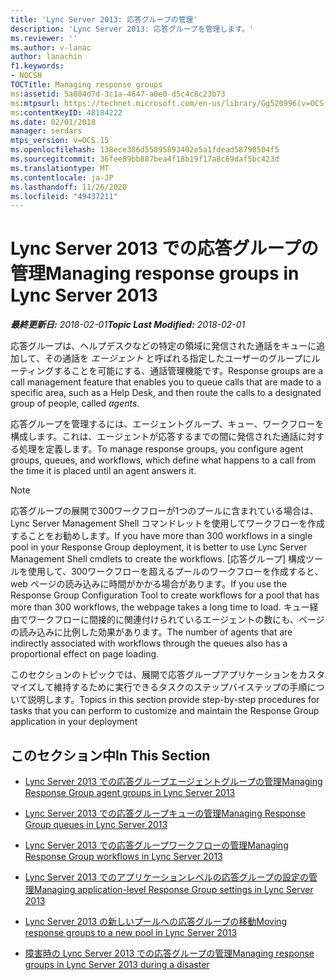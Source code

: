 ```yaml
---
title: 'Lync Server 2013: 応答グループの管理'
description: 'Lync Server 2013: 応答グループを管理します。'
ms.reviewer: ''
ms.author: v-lanac
author: lanachin
f1.keywords:
- NOCSH
TOCTitle: Managing response groups
ms:assetid: 5a804d7d-3c1a-4647-a0e0-d5c4c8c23b73
ms:mtpsurl: https://technet.microsoft.com/en-us/library/Gg520996(v=OCS.15)
ms:contentKeyID: 48184222
ms.date: 02/01/2018
manager: serdars
mtps_version: v=OCS.15
ms.openlocfilehash: 138ece386d55895893402e5a1fdead58790504f5
ms.sourcegitcommit: 36fee89bb887bea4f18b19f17a8c69daf5bc423d
ms.translationtype: MT
ms.contentlocale: ja-JP
ms.lasthandoff: 11/26/2020
ms.locfileid: "49437211"
---
```

# <a name="managing-response-groups-in-lync-server-2013"></a><span data-ttu-id="3211a-103">Lync Server 2013 での応答グループの管理</span><span class="sxs-lookup"><span data-stu-id="3211a-103">Managing response groups in Lync Server 2013</span></span>

<div data-xmlns="http://www.w3.org/1999/xhtml">

<div class="topic" data-xmlns="http://www.w3.org/1999/xhtml" data-msxsl="urn:schemas-microsoft-com:xslt" data-cs="https://msdn.microsoft.com/">

<div data-asp="https://msdn2.microsoft.com/asp">



</div>

<div id="mainSection">

<div id="mainBody"><span data-ttu-id="3211a-104">

<span> </span></span><span class="sxs-lookup"><span data-stu-id="3211a-104">

<span> </span></span></span>

<span data-ttu-id="3211a-105">_**最終更新日:** 2018-02-01_</span><span class="sxs-lookup"><span data-stu-id="3211a-105">_**Topic Last Modified:** 2018-02-01_</span></span>

<span data-ttu-id="3211a-106">応答グループは、ヘルプデスクなどの特定の領域に発信された通話をキューに追加して、その通話を *エージェント* と呼ばれる指定したユーザーのグループにルーティングすることを可能にする、通話管理機能です。</span><span class="sxs-lookup"><span data-stu-id="3211a-106">Response groups are a call management feature that enables you to queue calls that are made to a specific area, such as a Help Desk, and then route the calls to a designated group of people, called *agents*.</span></span>

<span data-ttu-id="3211a-107">応答グループを管理するには、エージェントグループ、キュー、ワークフローを構成します。これは、エージェントが応答するまでの間に発信された通話に対する処理を定義します。</span><span class="sxs-lookup"><span data-stu-id="3211a-107">To manage response groups, you configure agent groups, queues, and workflows, which define what happens to a call from the time it is placed until an agent answers it.</span></span>

<div>


> [!NOTE]  
> <span data-ttu-id="3211a-108">応答グループの展開で300ワークフローが1つのプールに含まれている場合は、Lync Server Management Shell コマンドレットを使用してワークフローを作成することをお勧めします。</span><span class="sxs-lookup"><span data-stu-id="3211a-108">If you have more than 300 workflows in a single pool in your Response Group deployment, it is better to use Lync Server Management Shell cmdlets to create the workflows.</span></span> <span data-ttu-id="3211a-109">[応答グループ] 構成ツールを使用して、300ワークフローを超えるプールのワークフローを作成すると、web ページの読み込みに時間がかかる場合があります。</span><span class="sxs-lookup"><span data-stu-id="3211a-109">If you use the Response Group Configuration Tool to create workflows for a pool that has more than 300 workflows, the webpage takes a long time to load.</span></span> <span data-ttu-id="3211a-110">キュー経由でワークフローに間接的に関連付けられているエージェントの数にも、ページの読み込みに比例した効果があります。</span><span class="sxs-lookup"><span data-stu-id="3211a-110">The number of agents that are indirectly associated with workflows through the queues also has a proportional effect on page loading.</span></span>



</div>

<span data-ttu-id="3211a-111">このセクションのトピックでは、展開で応答グループアプリケーションをカスタマイズして維持するために実行できるタスクのステップバイステップの手順について説明します。</span><span class="sxs-lookup"><span data-stu-id="3211a-111">Topics in this section provide step-by-step procedures for tasks that you can perform to customize and maintain the Response Group application in your deployment</span></span>

<div>

## <a name="in-this-section"></a><span data-ttu-id="3211a-112">このセクション中</span><span class="sxs-lookup"><span data-stu-id="3211a-112">In This Section</span></span>

  - [<span data-ttu-id="3211a-113">Lync Server 2013 での応答グループエージェントグループの管理</span><span class="sxs-lookup"><span data-stu-id="3211a-113">Managing Response Group agent groups in Lync Server 2013</span></span>](lync-server-2013-managing-response-group-agent-groups.md)

  - [<span data-ttu-id="3211a-114">Lync Server 2013 での応答グループキューの管理</span><span class="sxs-lookup"><span data-stu-id="3211a-114">Managing Response Group queues in Lync Server 2013</span></span>](lync-server-2013-managing-response-group-queues.md)

  - [<span data-ttu-id="3211a-115">Lync Server 2013 での応答グループワークフローの管理</span><span class="sxs-lookup"><span data-stu-id="3211a-115">Managing Response Group workflows in Lync Server 2013</span></span>](lync-server-2013-managing-response-group-workflows.md)

  - [<span data-ttu-id="3211a-116">Lync Server 2013 でのアプリケーションレベルの応答グループの設定の管理</span><span class="sxs-lookup"><span data-stu-id="3211a-116">Managing application-level Response Group settings in Lync Server 2013</span></span>](lync-server-2013-managing-application-level-response-group-settings.md)

  - [<span data-ttu-id="3211a-117">Lync Server 2013 の新しいプールへの応答グループの移動</span><span class="sxs-lookup"><span data-stu-id="3211a-117">Moving response groups to a new pool in Lync Server 2013</span></span>](lync-server-2013-moving-response-groups-to-a-new-pool.md)

  - [<span data-ttu-id="3211a-118">障害時の Lync Server 2013 での応答グループの管理</span><span class="sxs-lookup"><span data-stu-id="3211a-118">Managing response groups in Lync Server 2013 during a disaster</span></span>](lync-server-2013-managing-response-groups-during-a-disaster.md)

<span data-ttu-id="3211a-119"></div>

</div>

<span> </span>

</div>

</div>

</span><span class="sxs-lookup"><span data-stu-id="3211a-119"></div>

</div>

<span> </span>

</div>

</div>

</span></span></div>


